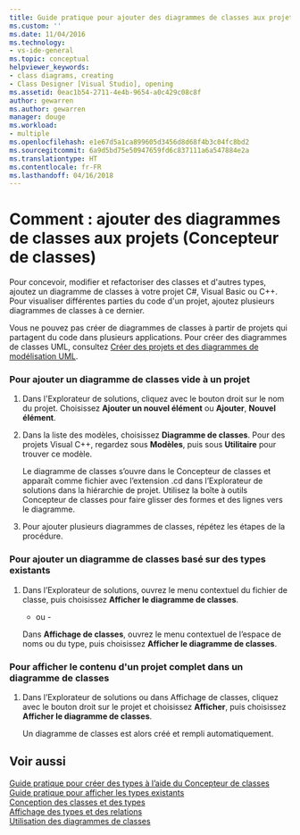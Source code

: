 ```yaml
---
title: Guide pratique pour ajouter des diagrammes de classes aux projets (Concepteur de classes) | Microsoft Docs
ms.custom: ''
ms.date: 11/04/2016
ms.technology:
- vs-ide-general
ms.topic: conceptual
helpviewer_keywords:
- class diagrams, creating
- Class Designer [Visual Studio], opening
ms.assetid: 0eac1b54-2711-4e4b-9654-a0c429c08c8f
author: gewarren
ms.author: gewarren
manager: douge
ms.workload:
- multiple
ms.openlocfilehash: e1e67d5a1ca899605d3456d8d68f4b3c04fc8bd2
ms.sourcegitcommit: 6a9d5bd75e50947659fd6c837111a6a547884e2a
ms.translationtype: HT
ms.contentlocale: fr-FR
ms.lasthandoff: 04/16/2018
---
```

# <a name="how-to-add-class-diagrams-to-projects-class-designer"></a>Comment : ajouter des diagrammes de classes aux projets (Concepteur de classes)
Pour concevoir, modifier et refactoriser des classes et d'autres types, ajoutez un diagramme de classes à votre projet C#, Visual Basic ou C++. Pour visualiser différentes parties du code d'un projet, ajoutez plusieurs diagrammes de classes à ce dernier.  
  
Vous ne pouvez pas créer de diagrammes de classes à partir de projets qui partagent du code dans plusieurs applications. Pour créer des diagrammes de classes UML, consultez [Créer des projets et des diagrammes de modélisation UML](../../modeling/create-uml-modeling-projects-and-diagrams.md).  
  
### <a name="to-add-a-blank-class-diagram-to-a-project"></a>Pour ajouter un diagramme de classes vide à un projet  
  
1.  Dans l'Explorateur de solutions, cliquez avec le bouton droit sur le nom du projet. Choisissez **Ajouter un nouvel élément** ou **Ajouter**, **Nouvel élément**.  
  
2.  Dans la liste des modèles, choisissez **Diagramme de classes**. Pour des projets Visual C++, regardez sous **Modèles**, puis sous **Utilitaire** pour trouver ce modèle.  
  
     Le diagramme de classes s’ouvre dans le Concepteur de classes et apparaît comme fichier avec l’extension .cd dans l’Explorateur de solutions dans la hiérarchie de projet. Utilisez la boîte à outils Concepteur de classes pour faire glisser des formes et des lignes vers le diagramme.  
  
3.  Pour ajouter plusieurs diagrammes de classes, répétez les étapes de la procédure.  
  
### <a name="to-add-a-class-diagram-based-on-existing-types"></a>Pour ajouter un diagramme de classes basé sur des types existants  
  
1.  Dans l’Explorateur de solutions, ouvrez le menu contextuel du fichier de classe, puis choisissez **Afficher le diagramme de classes**.  
  
     - ou -  
  
     Dans **Affichage de classes**, ouvrez le menu contextuel de l’espace de noms ou du type, puis choisissez **Afficher le diagramme de classes**.  
  
### <a name="to-display-the-contents-of-a-complete-project-in-a-class-diagram"></a>Pour afficher le contenu d'un projet complet dans un diagramme de classes  
  
1.  Dans l’Explorateur de solutions ou dans Affichage de classes, cliquez avec le bouton droit sur le projet et choisissez **Afficher**, puis choisissez **Afficher le diagramme de classes**.

     Un diagramme de classes est alors créé et rempli automatiquement.  
  
## <a name="see-also"></a>Voir aussi
[Guide pratique pour créer des types à l’aide du Concepteur de classes](how-to-create-types.md)   
[Guide pratique pour afficher les types existants](how-to-view-existing-types.md)   
[Conception des classes et des types](designing-classes-and-types.md)   
[Affichage des types et des relations](viewing-types-and-relationships.md)   
[Utilisation des diagrammes de classes](working-with-class-diagrams.md)